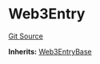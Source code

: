 # Web3Entry
[Git Source](https://github.com/Crossbell-Box/Crossbell-Contracts/blob/4ba4e225416bca003567c0e6ae31b9c6258df17e/contracts/Web3Entry.sol)

**Inherits:**
[Web3EntryBase](/contracts/Web3EntryBase.sol/contract.Web3EntryBase.md)


